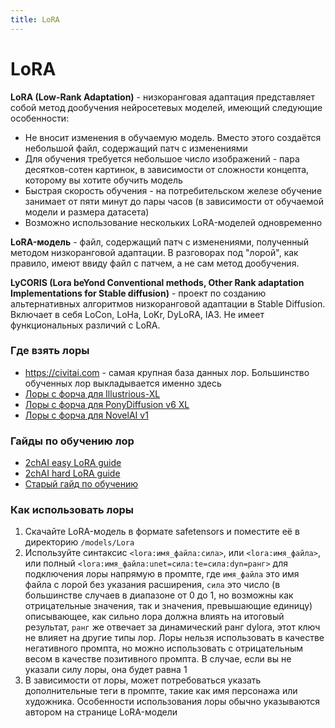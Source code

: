 ```yaml
---
title: LoRA
---
```


# LoRA

**LoRA (Low-Rank Adaptation)** - низкоранговая адаптация представляет собой метод дообучения нейросетевых моделей, имеющий следующие особенности:

* Не вносит изменения в обучаемую модель. Вместо этого создаётся небольшой файл, содержащий патч с изменениями
* Для обучения требуется небольшое число изображений - пара десятков-сотен картинок, в зависимости от сложности концепта, которому вы хотите обучить модель
* Быстрая скорость обучения - на потребительском железе обучение занимает от пяти минут до пары часов (в зависимости от обучаемой модели и размера датасета)
* Возможно использование нескольких LoRA-моделей одновременно

**LoRA-модель** - файл, содержащий патч с изменениями, полученный методом низкоранговой адаптации. В разговорах под "лорой", как правило, имеют ввиду файл с патчем, а не сам метод дообучения.

**LyCORIS (Lora beYond Conventional methods, Other Rank adaptation Implementations for Stable diffusion)** - проект по созданию альтернативных алгоритмов низкоранговой адаптации в Stable Diffusion. Включает в себя LoCon, LoHa, LoKr, DyLoRA, IA3. Не имеет функциональных различий с LoRA.

### Где взять лоры

* <https://civitai.com> - самая крупная база данных лор. Большинство обученных лор выкладывается именно здесь
* [Лоры с форча для Illustrious-XL](https://rentry.org/illustrious_loras_n_stuff)
* [Лоры с форча для PonyDiffusion v6 XL](https://rentry.org/ponyxl_loras_n_stuff#list-of-ponyxl-loras-from-h)
* [Лоры с форча для NovelAI v1](https://gitgud.io/badhands/makesomefuckingporn#lora-list)

### Гайды по обучению лор

* [2chAI easy LoRA guide](https://rentry.co/waavd)  
* [2chAI hard LoRA guide](https://rentry.co/2chAI_hard_LoRA_guide)  
* [Старый гайд по обучению](./2chAI_LoRA_Dreambooth_guide_old.md)  


### Как использовать лоры

1. Скачайте LoRA-модель в формате safetensors и поместите её в директорию `/models/Lora`
2. Используйте синтаксис ```<lora:имя_файла:сила>```, или ```<lora:имя_файла>```, или полный `<lora:имя_файла:unet=сила:te=сила:dyn=ранг>` для подключения лоры напрямую в промпте, где `имя_файла` это имя файла с лорой без указания расширения, `сила` это число (в большинстве случаев в диапазоне от 0 до 1, но возможны как отрицательные значения, так и значения, превышающие единицу) описывающее, как сильно лора должна влиять на итоговый результат, `ранг` же отвечает за динамический ранг dylora, этот ключ не влияет на другие типы лор. Лоры нельзя использовать в качестве негативного промпта, но можно использовать с отрицательным весом в качестве позитивного промпта. В случае, если вы не указали силу лоры, она будет равна 1
3. В зависимости от лоры, может потребоваться указать дополнительные теги в промпте, такие как имя персонажа или художника. Особенности использования лоры обычно указываются автором на странице LoRA-модели
